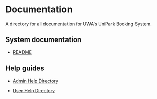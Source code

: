 # Documentation
A directory for all documentation for UWA's UniPark Booking System.

## System documentation

- [README](https://thomcleary.github.io/cits3200-unipark-booking/README)

## Help guides

- [Admin Help Directory](https://thomcleary.github.io/cits3200-unipark-booking/admin_directory)

- [User Help Directory](https://thomcleary.github.io/cits3200-unipark-booking/user_directory)

<br><br><br>
